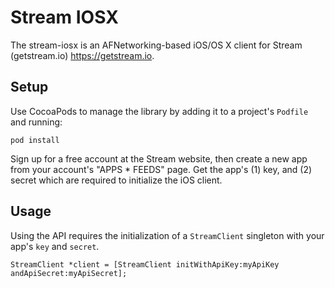 # Stream IOSX

The stream-iosx is an AFNetworking-based iOS/OS X client for Stream (getstream.io) https://getstream.io.

## Setup 

Use CocoaPods to manage the library by adding it to a project's `Podfile` and running:

    pod install

Sign up for a free account at the Stream website, then create a new app from your account's "APPS * FEEDS" page. Get the app's (1) key, and (2) secret which are required to initialize the iOS client.

## Usage ##

Using the API requires the initialization of a `StreamClient` singleton with your app's `key` and `secret`.

    StreamClient *client = [StreamClient initWithApiKey:myApiKey andApiSecret:myApiSecret];


